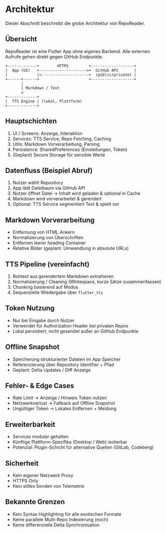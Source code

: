 # Architektur

Dieser Abschnitt beschreibt die grobe Architektur von RepoReader.

## Übersicht
RepoReader ist eine Flutter App ohne eigenes Backend. Alle externen Aufrufe gehen direkt gegen GitHub Endpunkte.

```
+-------------+        HTTPS         +-------------------+
|  App (UI)   +--------------------->+  GitHub API       |
|             |<---------------------+  (public/private) |
+------+------+                      +-------------------+
       |
       | Markdown / Text
       v
+-------------+
|  TTS Engine | (lokal, Plattform)
+-------------+
```

## Hauptschichten
1. UI / Screens: Anzeige, Interaktion
2. Services: TTS Service, Repo Fetching, Caching
3. Utils: Markdown Vorverarbeitung, Parsing
4. Persistence: SharedPreferences (Einstellungen, Token)
5. (Geplant) Secure Storage für sensible Werte

## Datenfluss (Beispiel Abruf)
1. Nutzer wählt Repository
2. App lädt Dateibaum via GitHub API
3. Nutzer öffnet Datei → Inhalt wird geladen & optional in Cache
4. Markdown wird vorverarbeitet & gerendert
5. Optional: TTS Service segmentiert Text & spielt vor

## Markdown Vorverarbeitung
- Entfernung von HTML Ankern
- Normalisierung von Überschriften
- Entfernen leerer heading Container
- Relative Bilder (geplant: Umwandlung in absolute URLs)

## TTS Pipeline (vereinfacht)
1. Rohtext aus gerendertem Markdown extrahieren
2. Normalisierung / Cleaning (Whitespace, kurze Sätze zusammenfassen)
3. Chunking basierend auf Modus
4. Sequenzielle Wiedergabe über `flutter_tts`

## Token Nutzung
- Nur bei Eingabe durch Nutzer
- Verwendet für Authorization Header bei privaten Repos
- Lokal persistiert, nicht gesendet außer an GitHub Endpunkte

## Offline Snapshot
- Speicherung strukturierter Dateien im App Speicher
- Referenzierung über Repository Identifier + Pfad
- Geplant: Delta Updates / Diff Anzeige

## Fehler- & Edge Cases
- Rate Limit → Anzeige / Hinweis Token nutzen
- Netzwerkverlust → Fallback auf Offline Snapshot
- Ungültiger Token → Lokales Entfernen + Meldung

## Erweiterbarkeit
- Services modular gehalten
- Künftige Plattform-Spezifika (Desktop / Web) isolierbar
- Potenzial: Plugin-Schicht für alternative Quellen (GitLab, Codeberg)

## Sicherheit
- Kein eigener Netzwerk Proxy
- HTTPS Only
- Kein stilles Senden von Telemetrie

## Bekannte Grenzen
- Kein Syntax Highlighting für alle exotischen Formate
- Keine parallele Multi-Repo Indexierung (noch) 
- Keine differenzielle Delta Synchronisation
